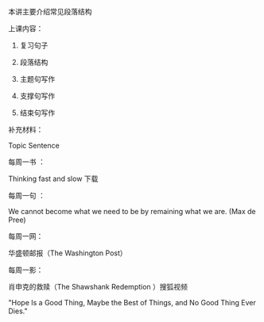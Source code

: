 本讲主要介绍常见段落结构

上课内容：

1. 复习句子

2. 段落结构

3. 主题句写作

4. 支撑句写作

5. 结束句写作



补充材料：

Topic Sentence 

每周一书 ：

Thinking fast and slow    下载

每周一句 ：

We cannot become what we need to be by remaining what we are. (Max de Pree)

每周一网：

华盛顿邮报（The Washington Post）

每周一影：

肖申克的救赎（The Shawshank Redemption ）搜狐视频

"Hope Is a Good Thing, Maybe the Best of Things, and No Good Thing Ever Dies."
